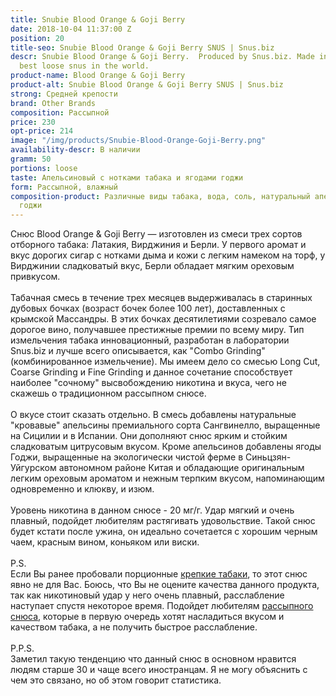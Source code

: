 ```yaml
---
title: Snubie Blood Orange & Goji Berry
date: 2018-10-04 11:37:00 Z
position: 20
title-seo: Snubie Blood Orange & Goji Berry SNUS | Snus.biz
descr: Snubie Blood Orange & Goji Berry.  Produced by Snus.biz. Made in Ukraine. The
  best loose snus in the world.
product-name: Blood Orange & Goji Berry
product-alt: Snubie Blood Orange & Goji Berry SNUS | Snus.biz
strong: Средней крепости
brand: Other Brands
composition: Рассыпной
price: 230
opt-price: 214
image: "/img/products/Snubie-Blood-Orange-Goji-Berry.png"
availability-descr: В наличии
gramm: 50
portions: loose
taste: Апельсиновый с нотками табака и ягодами годжи
form: Рассыпной, влажный
composition-product: Различные виды табака, вода, соль, натуральный апельсин и ягоди
  годжи
---
```


Снюс Blood Orange & Goji Berry — изготовлен из смеси трех сортов отборного табака: Латакия, Вирджиния и Берли. У первого аромат и вкус дорогих сигар с нотками дыма и кожи с легким намеком на торф, у Вирджинии сладковатый вкус, Берли обладает мягким ореховым привкусом.<br><br>
Табачная смесь в течение трех месяцев выдерживалась в старинных дубовых бочках (возраст бочек более 100 лет), доставленных с крымской Массандры. В этих бочках десятилетиями созревало самое дорогое вино, получавшее престижные премии по всему миру. Тип измельчения табака инновационный, разработан в лаборатории Snus.biz и лучше всего описывается, как "Combo Grinding" (комбинированное измельчение). Мы имеем дело со смесью Long Cut, Coarse Grinding и Fine Grinding и данное сочетание способствует наиболее "сочному" высвобождению никотина и вкуса, чего не скажешь о традиционном рассыпном снюсе.<br><br>
О вкусе стоит сказать отдельно. В смесь добавлены натуральные "кровавые" апельсины премиального сорта Сангвинелло, выращенные на Сицилии и в Испании. Они дополняют снюс ярким и стойким сладковатым цитрусовым вкусом. Кроме апельсинов добавлены ягоды Годжи, выращенные на экологически чистой ферме в Синьцзян-Уйгурском автономном районе Китая и обладающие оригинальным легким ореховым ароматом и нежным терпким вкусом, напоминающим одновременно и клюкву, и изюм.<br><br>
Уровень никотина в данном снюсе - 20 мг/г. Удар мягкий и очень плавный, подойдет любителям растягивать удовольствие. Такой снюс будет кстати после ужина, он идеально сочетается с хорошим черным чаем, красным вином, коньяком или виски.<br><br>
P.S. <br>
Если Вы ранее пробовали порционные [крепкие табаки](/ultra-strong), то этот снюс явно не для Вас. Боюсь, что Вы не оцените качества данного продукта, так как никотиновый удар у него очень плавный, расслабление наступает спустя некоторое время. 
Подойдет любителям [рассыпного снюса](/loose-snus), которые в первую очередь хотят насладиться вкусом и качеством табака, а не получить быстрое расслабление.<br><br>
P.P.S.<br>
Заметил такую тенденцию что данный снюс в основном нравится людям старше 30 и чаще всего иностранцам. Я не могу объяснить с чем это связано, но об этом говорит статистика.
